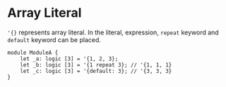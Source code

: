 # Array Literal

`'{}` represents array literal.
In the literal, expression, `repeat` keyword and `default` keyword can be placed.

```veryl,playground
module ModuleA {
    let _a: logic [3] = '{1, 2, 3};
    let _b: logic [3] = '{1 repeat 3}; // '{1, 1, 1}
    let _c: logic [3] = '{default: 3}; // '{3, 3, 3}
}
```
